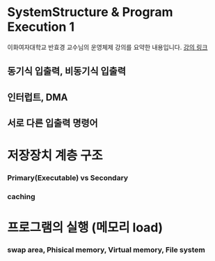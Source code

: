 SystemStructure & Program Execution 1
===
이화여자대학교 반효경 교수님의 운영체제 강의를 요약한 내용입니다.  [강의 링크](http://www.kocw.net/home/cview.do?cid=4b9cd4c7178db077)  

## 동기식 입출력, 비동기식 입출력

## 인터럽트, DMA

## 서로 다른 입출력 명령어

# 저장장치 계층 구조
### Primary(Executable) vs Secondary
### caching

# 프로그램의 실행 (메모리 load)
### swap area, Phisical memory, Virtual memory, File system